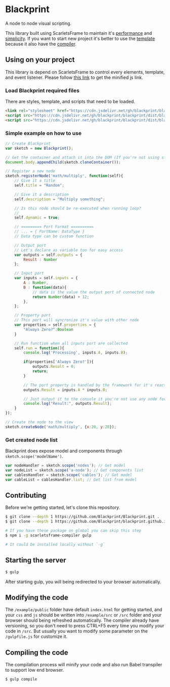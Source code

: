 # Blackprint
A node to node visual scripting.

This library built using ScarletsFrame to maintain it's [performance](https://krausest.github.io/js-framework-benchmark/current.html) and [simplicity](https://www.npmjs.com/package/scarletsframe#example). If you want to start new project it's better to use the [template](https://github.com/StefansArya/scarletsframe-default) because it also have the [compiler](https://github.com/StefansArya/scarletsframe-compiler).

## Using on your project
This library is depend on ScarletsFrame to control every elements, template, and event listener. Please follow [this link](https://www.npmjs.com/package/scarletsframe#install-with-cdn-link) to get the minified js link.

### Load Blackprint required files
There are styles, template, and scripts that need to be loaded.

```html
<link rel="stylesheet" href="https://cdn.jsdelivr.net/gh/blackprint/blackprint/dist/blackprint.min.css">
<script src="https://cdn.jsdelivr.net/gh/blackprint/blackprint/dist/blackprint.html.js"></script>
<script src="https://cdn.jsdelivr.net/gh/blackprint/blackprint/dist/blackprint.min.js"></script>
```

### Simple example on how to use
```js
// Create Blackprint
var sketch = new Blackprint();

// Get the container and attach it into the DOM (If you're not using sf-views for routing)
document.body.appendChild(sketch.cloneContainer());

// Register a new node
sketch.registerNode('math/multiply', function(self){
    // Give it a title
    self.title = "Random";

    // Give it a description
    self.description = "Multiply something";

    // Is this node should be re-executed when running loop?
    // 
    self.dynamic = true;

    // ========= Port Format ==========
    // ... = { PortName: DataType }
    // Data type can be custom function

    // Output port
    // Let's declare as variable too for easy access
    var outputs = self.outputs = {
        Result : Number
    };

    // Input port
    var inputs = self.inputs = {
        A : Number,
        B : function(data){
        	// data is the value the output port of connected node
        	return Number(data) + 12;
        },
    };

    // Property port
    // This port will syncronize it's value with other node
    var properties = self.properties = {
    	"Always Zero?":Boolean
    }

    // Run function when all inputs port are collected
    self.run = function(){
    	console.log('Processing', inputs.A, inputs.B);

    	if(properties['Always Zero?']){
    		outputs.Result = 0;
    		return;
    	}

    	// The port property is handled by the framework for it's reactiveness
    	outputs.Result = inputs.A * inputs.B;

    	// Just output it to the console it you're not use any node for debugging
    	console.log("Result:", outputs.Result);
    }
});

// Create the node to the view
sketch.createNode('math/multiply', {x:20, y:20});
```

### Get created node list
Blackprint does expose model and components through `sketch.scope('modelName')`.
```js
var nodeHandler = sketch.scope('nodes'); // Get model
var nodeList = sketch.scope('a-node'); // Get components list
var cablesHandler = sketch.scope('cables'); // Get model
var cableList = cablesHandler.list; // Get list from model
```

## Contributing
Before we're getting started, let's clone this repository.
```sh
$ git clone --depth 1 https://github.com/Blackprint/Blackprint.git .
$ git clone --depth 1 https://github.com/Blackprint/blackprint.github.io.git ./example

# If you have these package on global you can skip this step
$ npm i -g scarletsframe-compiler gulp

# It could be installed locally without `-g`
```

## Starting the server
```sh
$ gulp
```

After starting gulp, you will being redirected to your browser automatically.

## Modifying the code
The `/example/public` folder have default `index.html` for getting started, and your `css` and `js` should be written into `/example/src` or `/src` folder and your browser should being refreshed automatically.
The compiler already have versioning, so you don't need to press CTRL+F5 every time you modify your code in `/src`.
But usually you want to modify some parameter on the `/gulpfile.js` for customize it.

## Compiling the code
The compilation process will minify your code and also run Babel transpiler to support low end browser.
```sh
$ gulp compile
```